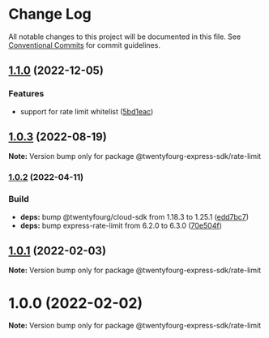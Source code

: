 # Change Log

All notable changes to this project will be documented in this file.
See [Conventional Commits](https://conventionalcommits.org) for commit guidelines.

## [1.1.0](https://github.com/twentyfourg/express-sdk/compare/@twentyfourg-express-sdk/rate-limit@1.0.3...@twentyfourg-express-sdk/rate-limit@1.1.0) (2022-12-05)


### Features

* support for rate limit whitelist ([5bd1eac](https://github.com/twentyfourg/express-sdk/commit/5bd1eac0531bc223e28a7c812ab14100bce367c3))



## [1.0.3](https://github.com/twentyfourg/express-sdk/compare/@twentyfourg-express-sdk/rate-limit@1.0.2...@twentyfourg-express-sdk/rate-limit@1.0.3) (2022-08-19)

**Note:** Version bump only for package @twentyfourg-express-sdk/rate-limit





### [1.0.2](https://github.com/twentyfourg/express-sdk/compare/@twentyfourg-express-sdk/rate-limit@1.0.1...@twentyfourg-express-sdk/rate-limit@1.0.2) (2022-04-11)


### Build

* **deps:** bump @twentyfourg/cloud-sdk from 1.18.3 to 1.25.1 ([edd7bc7](https://github.com/twentyfourg/express-sdk/commit/edd7bc7c0ef8ac958d04a6616b1137486ebb7cf3))
* **deps:** bump express-rate-limit from 6.2.0 to 6.3.0 ([70e504f](https://github.com/twentyfourg/express-sdk/commit/70e504f4dc60671090c4f665f011715e15e7d316))



## [1.0.1](https://github.com/twentyfourg/express-sdk/compare/@twentyfourg-express-sdk/rate-limit@1.0.0...@twentyfourg-express-sdk/rate-limit@1.0.1) (2022-02-03)

**Note:** Version bump only for package @twentyfourg-express-sdk/rate-limit





# 1.0.0 (2022-02-02)

**Note:** Version bump only for package @twentyfourg-express-sdk/rate-limit

